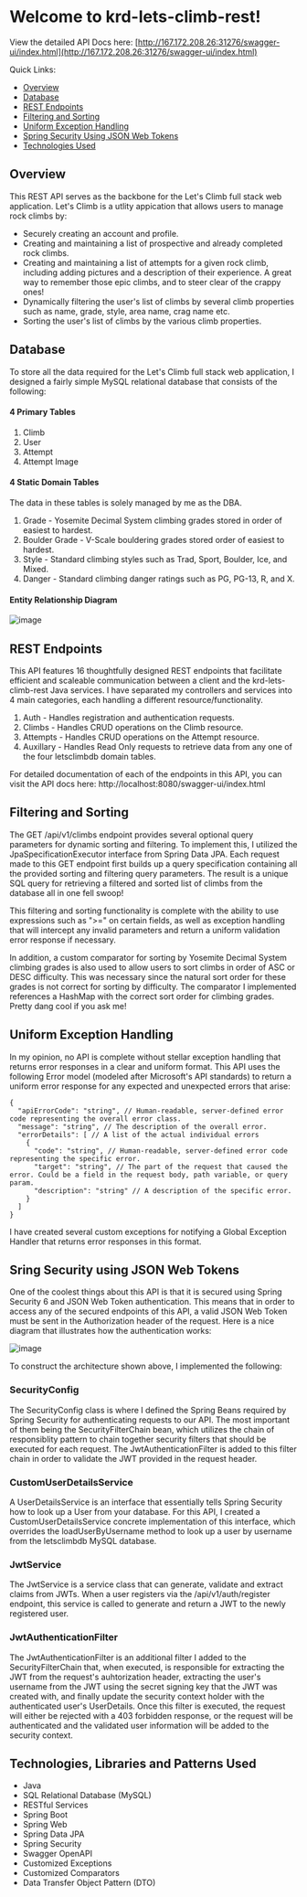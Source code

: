 # Welcome to krd-lets-climb-rest!

View the detailed API Docs here: [http://167.172.208.26:31276/swagger-ui/index.html](http://167.172.208.26:31276/swagger-ui/index.html)

Quick Links:
* [Overview](https://github.com/KyleRobison15/krd-lets-climb-rest/blob/main/README.md#overview)
* [Database](https://github.com/KyleRobison15/krd-lets-climb-rest/blob/main/README.md#database)
* [REST Endpoints](https://github.com/KyleRobison15/krd-lets-climb-rest/blob/main/README.md#rest-endpoints)
* [Filtering and Sorting](https://github.com/KyleRobison15/krd-lets-climb-rest/blob/main/README.md#filtering-and-sorting)
* [Uniform Exception Handling](https://github.com/KyleRobison15/krd-lets-climb-rest/blob/main/README.md#uniform-exception-handling)
* [Spring Security Using JSON Web Tokens](https://github.com/KyleRobison15/krd-lets-climb-rest/blob/main/README.md#sring-security-using-json-web-tokens)
* [Technologies Used](https://github.com/KyleRobison15/krd-lets-climb-rest/blob/main/README.md#technologies-libraries-and-patterns-used)

## Overview
This REST API serves as the backbone for the Let's Climb full stack web application. Let's Climb is a utlity appication that allows users to manage rock climbs by:

* Securely creating an account and profile.
* Creating and maintaining a list of prospective and already completed rock climbs.
* Creating and maintaining a list of attempts for a given rock climb, including adding pictures and a description of their experience. A great way to remember those epic climbs, and to steer clear of the crappy ones!
* Dynamically filtering the user's list of climbs by several climb properties such as name, grade, style, area name, crag name etc.
* Sorting the user's list of climbs by the various climb properties.

## Database
To store all the data required for the Let's Climb full stack web application, I designed a fairly simple MySQL relational database that consists of the following:
#### 4 Primary Tables
1. Climb
2. User
3. Attempt
4. Attempt Image

#### 4 Static Domain Tables
The data in these tables is solely managed by me as the DBA. 
1. Grade - Yosemite Decimal System climbing grades stored in order of easiest to hardest.
2. Boulder Grade - V-Scale bouldering grades stored order of easiest to hardest.
3. Style - Standard climbing styles such as Trad, Sport, Boulder, Ice, and Mixed.
4. Danger - Standard climbing danger ratings such as PG, PG-13, R, and X.

#### Entity Relationship Diagram
![image](https://github.com/KyleRobison15/krd-lets-climb-rest/assets/81257957/fb1ad351-d0be-4a1a-8387-4c01dfff1d51)

## REST Endpoints
This API features 16 thoughtfully designed REST endpoints that facilitate efficient and scaleable communication between a client and the krd-lets-climb-rest Java services. I have separated my controllers and services into 4 main categories, each handling a different resource/functionality.

1. Auth - Handles registration and authentication requests.
3. Climbs - Handles CRUD operations on the Climb resource.
4. Attempts - Handles CRUD operations on the Attempt resource.
5. Auxillary - Handles Read Only requests to retrieve data from any one of the four letsclimbdb domain tables.

For detailed documentation of each of the endpoints in this API, you can visit the API docs here: http://localhost:8080/swagger-ui/index.html

## Filtering and Sorting
The GET /api/v1/climbs endpoint provides several optional query parameters for dynamic sorting and filtering. To implement this, I utilized the JpaSpecificationExecutor interface from Spring Data JPA.  Each request made to this GET endpoint first builds up a query specification containing all the provided sorting and filtering query parameters. The result is a unique SQL query for retrieving a filtered and sorted list of climbs from the database all in one fell swoop!

This filtering and sorting functionality is complete with the ability to use expressions such as ">=" on certain fields, as well as exception handling that will intercept any invalid parameters and return a uniform validation error response if necessary.

In addition, a custom comparator for sorting by Yosemite Decimal System climbing grades is also used to allow users to sort climbs in order of ASC or DESC difficulty. This was necessary since the natural sort order for these grades is not correct for sorting by difficulty. The comparator I implemented references a HashMap with the correct sort order for climbing grades. Pretty dang cool if you ask me!

## Uniform Exception Handling
In my opinion, no API is complete without stellar exception handling that returns error responses in a clear and uniform format. This API uses the following Error model (modeled after Microsoft's API standards) to return a uniform error response for any expected and unexpected errors that arise:

```
{
  "apiErrorCode": "string", // Human-readable, server-defined error code representing the overall error class.
  "message": "string", // The description of the overall error.
  "errorDetails": [ // A list of the actual individual errors
    {
      "code": "string", // Human-readable, server-defined error code representing the specific error.
      "target": "string", // The part of the request that caused the error. Could be a field in the request body, path variable, or query param.
      "description": "string" // A description of the specific error.
    }
  ]
}
```

I have created several custom exceptions for notifying a Global Exception Handler that returns error responses in this format.

## Sring Security using JSON Web Tokens
One of the coolest things about this API is that it is secured using Spring Security 6 and JSON Web Token authentication. This means that in order to access any of the secured endpoints of this API, a valid JSON Web Token must be sent in the Authorization header of the request. Here is a nice diagram that illustrates how the authentication works:

![image](https://github.com/KyleRobison15/krd-lets-climb-rest/assets/81257957/ff40f1ea-edfa-4579-9893-046444d7b408)

To construct the architecture shown above, I implemented the following:
### SecurityConfig
The SecurityConfig class is where I defined the Spring Beans required by Spring Security for authenticating requests to our API. The most important of them being the SecurityFilterChain bean, which utilizes the chain of responsiblity pattern to chain together security filters that should be executed for each request. The JwtAuthenticationFilter is added to this filter chain in order to validate the JWT provided in the request header.

### CustomUserDetailsService
A UserDetailsService is an interface that essentially tells Spring Security how to look up a User from your database. For this API, I created a CustomUserDetailsService concrete implementation of this interface, which overrides the loadUserByUsername method to look up a user by username from the letsclimbdb MySQL database.

### JwtService
The JwtService is a service class that can generate, validate and extract claims from JWTs. When a user registers via the /api/v1/auth/register endpoint, this service is called to generate and return a JWT to the newly registered user.

### JwtAuthenticationFilter
The JwtAuthenticationFilter is an additional filter I added to the SecurityFilterChain that, when executed, is responsible for extracting the JWT from the request's auhtorization header, extracting the user's username from the JWT using the secret signing key that the JWT was created with, and finally update the security context holder with the authenticated user's UserDetails.  Once this filter is executed, the request will either be rejected with a 403 forbidden response, or the request will be authenticated and the validated user information will be added to the security context.

## Technologies, Libraries and Patterns Used
* Java
* SQL Relational Database (MySQL)
* RESTful Services
* Spring Boot
* Spring Web
* Spring Data JPA
* Spring Security
* Swagger OpenAPI
* Customized Exceptions
* Customized Comparators
* Data Transfer Object Pattern (DTO)
